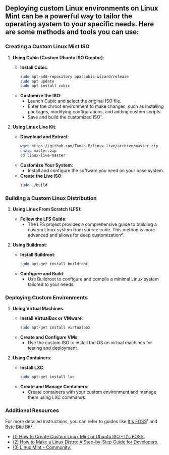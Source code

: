 ## Deploying custom Linux environments on Linux Mint can be a powerful way to tailor the operating system to your specific needs. Here are some methods and tools you can use:

### Creating a Custom Linux Mint ISO

1. **Using Cubic (Custom Ubuntu ISO Creator)**:
   - **Install Cubic**:
     ```bash
     sudo apt-add-repository ppa:cubic-wizard/release
     sudo apt update
     sudo apt install cubic
     ```
   - **Customize the ISO**:
     - Launch Cubic and select the original ISO file.
     - Enter the chroot environment to make changes, such as installing packages, modifying configurations, and adding custom scripts.
     - Save and build the customized ISO¹.

2. **Using Linux Live Kit**:
   - **Download and Extract**:
     ```bash
     wget https://github.com/Tomas-M/linux-live/archive/master.zip
     unzip master.zip
     cd linux-live-master
     ```
   - **Customize Your System**:
     - Install and configure the software you need on your base system.
   - **Create the Live ISO**:
     ```bash
     sudo ./build
     ```

### Building a Custom Linux Distribution

1. **Using Linux From Scratch (LFS)**:
   - **Follow the LFS Guide**:
     - The LFS project provides a comprehensive guide to building a custom Linux system from source code. This method is more advanced and allows for deep customization².

2. **Using Buildroot**:
   - **Install Buildroot**:
     ```bash
     sudo apt-get install buildroot
     ```
   - **Configure and Build**:
     - Use Buildroot to configure and compile a minimal Linux system tailored to your needs.

### Deploying Custom Environments

1. **Using Virtual Machines**:
   - **Install VirtualBox or VMware**:
     ```bash
     sudo apt-get install virtualbox
     ```
   - **Create and Configure VMs**:
     - Use the custom ISO to install the OS on virtual machines for testing and deployment.

2. **Using Containers**:
   - **Install LXC**:
     ```bash
     sudo apt-get install lxc
     ```
   - **Create and Manage Containers**:
     - Create containers with your custom environment and manage them using LXC commands.

### Additional Resources

For more detailed instructions, you can refer to guides like [It's FOSS](https://itsfoss.com/create-custom-linux-mint-iso/)¹ and [Byte Bite Bit](https://bytebitebit.com/operating-system/linux/how-to-make-a-linux-distro/)².

- [(1) How to Create Custom Linux Mint or Ubuntu ISO - It's FOSS.](https://itsfoss.com/create-custom-linux-mint-iso/.)
- [(2) How to Make a Linux Distro: A Step-by-Step Guide for Developers.](https://bytebitebit.com/operating-system/linux/how-to-make-a-linux-distro/.)
- [(3) Linux Mint - Community.](https://community.linuxmint.com/tutorial/view/1784.)
